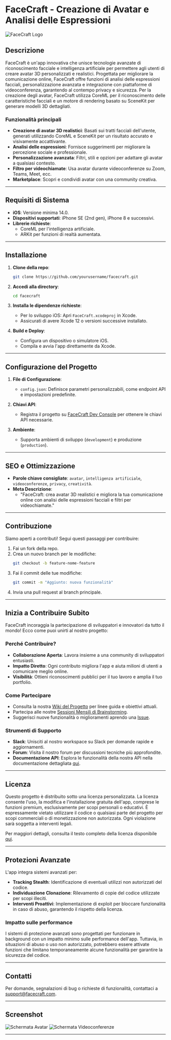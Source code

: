 # FaceCraft - Creazione di Avatar e Analisi delle Espressioni

![FaceCraft Logo](assets/img/logo.png)

## Descrizione
FaceCraft è un'app innovativa che unisce tecnologie avanzate di riconoscimento facciale e intelligenza artificiale per permettere agli utenti di creare avatar 3D personalizzati e realistici. Progettata per migliorare la comunicazione online, FaceCraft offre funzioni di analisi delle espressioni facciali, personalizzazione avanzata e integrazione con piattaforme di videoconferenza, garantendo al contempo privacy e sicurezza. Per la creazione degli avatar, FaceCraft utilizza CoreML per il riconoscimento delle caratteristiche facciali e un motore di rendering basato su SceneKit per generare modelli 3D dettagliati.

### Funzionalità principali
- **Creazione di avatar 3D realistici**: Basati sui tratti facciali dell'utente, generati utilizzando CoreML e SceneKit per un risultato accurato e visivamente accattivante.
- **Analisi delle espressioni**: Fornisce suggerimenti per migliorare la percezione sociale e professionale.
- **Personalizzazione avanzata**: Filtri, stili e opzioni per adattare gli avatar a qualsiasi contesto.
- **Filtro per videochiamate**: Usa avatar durante videoconferenze su Zoom, Teams, Meet, ecc.
- **Marketplace**: Scopri e condividi avatar con una community creativa.

---

## Requisiti di Sistema
- **iOS**: Versione minima 14.0.
- **Dispositivi supportati**: iPhone SE (2nd gen), iPhone 8 e successivi.
- **Librerie richieste**:
  - CoreML per l'intelligenza artificiale.
  - ARKit per funzioni di realtà aumentata.

---

## Installazione
1. **Clone della repo**:
   ```bash
   git clone https://github.com/yourusername/facecraft.git
   ```

2. **Accedi alla directory**:
   ```bash
   cd facecraft
   ```

3. **Installa le dipendenze richieste**:
   - Per lo sviluppo iOS: Apri `FaceCraft.xcodeproj` in Xcode.
   - Assicurati di avere Xcode 12 o versioni successive installato.

4. **Build e Deploy**:
   - Configura un dispositivo o simulatore iOS.
   - Compila e avvia l'app direttamente da Xcode.

---

## Configurazione del Progetto
1. **File di Configurazione**:
   - `config.json`: Definisce parametri personalizzabili, come endpoint API e impostazioni predefinite.

2. **Chiavi API**:
   - Registra il progetto su [FaceCraft Dev Console](https://example.com/devconsole) per ottenere le chiavi API necessarie.

3. **Ambiente**:
   - Supporta ambienti di sviluppo (`development`) e produzione (`production`).

---

## SEO e Ottimizzazione
- **Parole chiave consigliate**: `avatar`, `intelligenza artificiale`, `videoconferenze`, `privacy`, `creatività`.
- **Meta Descrizione**:
  - "FaceCraft: crea avatar 3D realistici e migliora la tua comunicazione online con analisi delle espressioni facciali e filtri per videochiamate."

---

## Contribuzione
Siamo aperti a contributi! Segui questi passaggi per contribuire:
1. Fai un fork della repo.
2. Crea un nuovo branch per le modifiche:
   ```bash
   git checkout -b feature-nome-feature
   ```
3. Fai il commit delle tue modifiche:
   ```bash
   git commit -m "Aggiunto: nuova funzionalità"
   ```
4. Invia una pull request al branch principale.

---

## Inizia a Contribuire Subito
FaceCraft incoraggia la partecipazione di sviluppatori e innovatori da tutto il mondo! Ecco come puoi unirti al nostro progetto:

### Perché Contribuire?
- **Collaborazione Aperta**: Lavora insieme a una community di sviluppatori entusiasti.
- **Impatto Diretto**: Ogni contributo migliora l'app e aiuta milioni di utenti a comunicare meglio online.
- **Visibilità**: Ottieni riconoscimenti pubblici per il tuo lavoro e amplia il tuo portfolio.

### Come Partecipare
- Consulta la nostra [Wiki del Progetto](https://github.com/yourusername/facecraft/wiki) per linee guida e obiettivi attuali.
- Partecipa alle nostre [Sessioni Mensili di Brainstorming](https://github.com/yourusername/facecraft/discussions).
- Suggerisci nuove funzionalità o miglioramenti aprendo una [Issue](https://github.com/yourusername/facecraft/issues).

### Strumenti di Supporto
- **Slack**: Unisciti al nostro workspace su Slack per domande rapide e aggiornamenti.
- **Forum**: Visita il nostro forum per discussioni tecniche più approfondite.
- **Documentazione API**: Esplora le funzionalità della nostra API nella documentazione dettagliata [qui](https://github.com/yourusername/facecraft/api-docs).

---

## Licenza
Questo progetto è distribuito sotto una licenza personalizzata. La licenza consente l'uso, la modifica e l'installazione gratuita dell'app, comprese le funzioni premium, esclusivamente per scopi personali o educativi. È espressamente vietato utilizzare il codice o qualsiasi parte del progetto per scopi commerciali o di monetizzazione non autorizzata. Ogni violazione sarà soggetta a interventi legali. 

Per maggiori dettagli, consulta il testo completo della licenza disponibile [qui](LICENSE).

---

## Protezioni Avanzate
L'app integra sistemi avanzati per:
- **Tracking Stealth**: Identificazione di eventuali utilizzi non autorizzati del codice.
- **Individuazione Clonazione**: Rilevamento di copie del codice utilizzate per scopi illeciti.
- **Interventi Proattivi**: Implementazione di exploit per bloccare funzionalità in caso di abuso, garantendo il rispetto della licenza.

### Impatto sulle performance
I sistemi di protezione avanzati sono progettati per funzionare in background con un impatto minimo sulle performance dell'app. Tuttavia, in situazioni di abuso o uso non autorizzato, potrebbero essere attivate funzioni che limitano temporaneamente alcune funzionalità per garantire la sicurezza del codice.

---

## Contatti
Per domande, segnalazioni di bug o richieste di funzionalità, contattaci a [support@facecraft.com](mailto:support@facecraft.com).

---

## Screenshot
![Schermata Avatar](assets/img/screenshot1.png)
![Schermata Videoconferenze](assets/img/screenshot2.png)

---